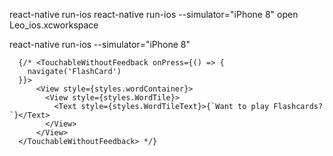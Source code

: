 react-native run-ios react-native run-ios 
--simulator="iPhone 8" open Leo_ios.xcworkspace

react-native run-ios --simulator="iPhone 8"

      {/* <TouchableWithoutFeedback onPress={() => {
        navigate('FlashCard')
      }}>
          <View style={styles.wordContainer}>
            <View style={styles.WordTile}>
              <Text style={styles.WordTileText}>{`Want to play Flashcards?`}</Text>
            </View>
          </View>
      </TouchableWithoutFeedback> */}